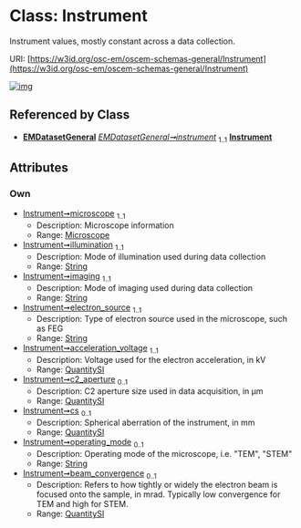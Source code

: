 
# Class: Instrument

Instrument values, mostly constant across a data collection.

URI: [https://w3id.org/osc-em/oscem-schemas-general/Instrument](https://w3id.org/osc-em/oscem-schemas-general/Instrument)


[![img](https://yuml.me/diagram/nofunky;dir:TB/class/[QuantitySI],[Microscope],[QuantitySI]<beam_convergence%200..1-++[Instrument&#124;illumination:string;imaging:string;electron_source:string;operating_mode:string%20%3F],[QuantitySI]<cs%200..1-++[Instrument],[QuantitySI]<c2_aperture%200..1-++[Instrument],[QuantitySI]<acceleration_voltage%201..1-++[Instrument],[Microscope]<microscope%201..1-++[Instrument],[EMDatasetGeneral]++-%20instrument%201..1>[Instrument],[EMDatasetGeneral])](https://yuml.me/diagram/nofunky;dir:TB/class/[QuantitySI],[Microscope],[QuantitySI]<beam_convergence%200..1-++[Instrument&#124;illumination:string;imaging:string;electron_source:string;operating_mode:string%20%3F],[QuantitySI]<cs%200..1-++[Instrument],[QuantitySI]<c2_aperture%200..1-++[Instrument],[QuantitySI]<acceleration_voltage%201..1-++[Instrument],[Microscope]<microscope%201..1-++[Instrument],[EMDatasetGeneral]++-%20instrument%201..1>[Instrument],[EMDatasetGeneral])

## Referenced by Class

 *  **[EMDatasetGeneral](EMDatasetGeneral.md)** *[EMDatasetGeneral➞instrument](EMDatasetGeneral_instrument.md)*  <sub>1..1</sub>  **[Instrument](Instrument.md)**

## Attributes


### Own

 * [Instrument➞microscope](Instrument_microscope.md)  <sub>1..1</sub>
     * Description: Microscope information
     * Range: [Microscope](Microscope.md)
 * [Instrument➞illumination](Instrument_illumination.md)  <sub>1..1</sub>
     * Description: Mode of illumination used during data collection
     * Range: [String](types/String.md)
 * [Instrument➞imaging](Instrument_imaging.md)  <sub>1..1</sub>
     * Description: Mode of imaging used during data collection
     * Range: [String](types/String.md)
 * [Instrument➞electron_source](Instrument_electron_source.md)  <sub>1..1</sub>
     * Description: Type of electron source used in the microscope, such as FEG
     * Range: [String](types/String.md)
 * [Instrument➞acceleration_voltage](Instrument_acceleration_voltage.md)  <sub>1..1</sub>
     * Description: Voltage used for the electron acceleration, in kV
     * Range: [QuantitySI](QuantitySI.md)
 * [Instrument➞c2_aperture](Instrument_c2_aperture.md)  <sub>0..1</sub>
     * Description: C2 aperture size used in data acquisition, in µm
     * Range: [QuantitySI](QuantitySI.md)
 * [Instrument➞cs](Instrument_cs.md)  <sub>0..1</sub>
     * Description: Spherical aberration of the instrument, in mm
     * Range: [QuantitySI](QuantitySI.md)
 * [Instrument➞operating_mode](Instrument_operating_mode.md)  <sub>0..1</sub>
     * Description: Operating mode of the microscope, i.e. "TEM", "STEM"
     * Range: [String](types/String.md)
 * [Instrument➞beam_convergence](Instrument_beam_convergence.md)  <sub>0..1</sub>
     * Description: Refers to how tightly or widely the electron beam is focused onto the sample, in mrad. Typically low convergence for TEM and high for STEM.
     * Range: [QuantitySI](QuantitySI.md)
